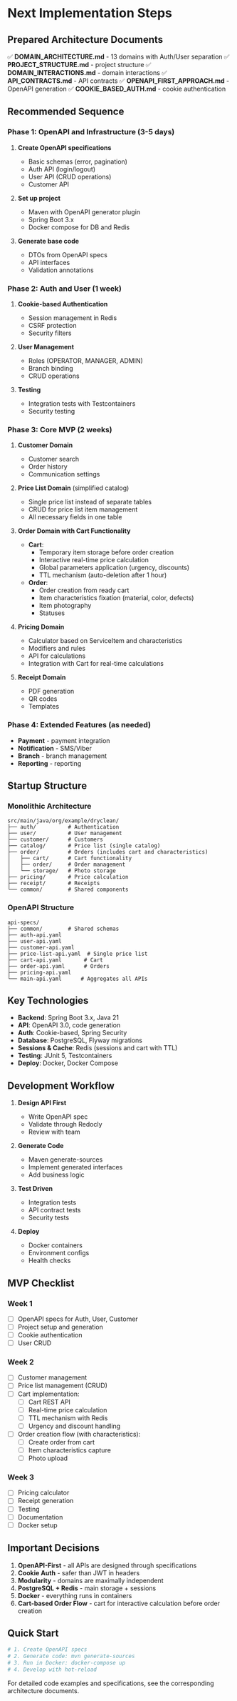 # Next Implementation Steps

## Prepared Architecture Documents

✅ **DOMAIN_ARCHITECTURE.md** - 13 domains with Auth/User separation
✅ **PROJECT_STRUCTURE.md** - project structure
✅ **DOMAIN_INTERACTIONS.md** - domain interactions
✅ **API_CONTRACTS.md** - API contracts
✅ **OPENAPI_FIRST_APPROACH.md** - OpenAPI generation
✅ **COOKIE_BASED_AUTH.md** - cookie authentication

## Recommended Sequence

### Phase 1: OpenAPI and Infrastructure (3-5 days)

1. **Create OpenAPI specifications**
   - Basic schemas (error, pagination)
   - Auth API (login/logout)
   - User API (CRUD operations)
   - Customer API

2. **Set up project**
   - Maven with OpenAPI generator plugin
   - Spring Boot 3.x
   - Docker compose for DB and Redis

3. **Generate base code**
   - DTOs from OpenAPI specs
   - API interfaces
   - Validation annotations

### Phase 2: Auth and User (1 week)

1. **Cookie-based Authentication**
   - Session management in Redis
   - CSRF protection
   - Security filters

2. **User Management**
   - Roles (OPERATOR, MANAGER, ADMIN)
   - Branch binding
   - CRUD operations

3. **Testing**
   - Integration tests with Testcontainers
   - Security testing

### Phase 3: Core MVP (2 weeks)

1. **Customer Domain**
   - Customer search
   - Order history
   - Communication settings

2. **Price List Domain** (simplified catalog)
   - Single price list instead of separate tables
   - CRUD for price list item management
   - All necessary fields in one table

3. **Order Domain with Cart Functionality**
   - **Cart**:
     - Temporary item storage before order creation
     - Interactive real-time price calculation
     - Global parameters application (urgency, discounts)
     - TTL mechanism (auto-deletion after 1 hour)
   - **Order**:
     - Order creation from ready cart
     - Item characteristics fixation (material, color, defects)
     - Item photography
     - Statuses

4. **Pricing Domain**
   - Calculator based on ServiceItem and characteristics
   - Modifiers and rules
   - API for calculations
   - Integration with Cart for real-time calculations

5. **Receipt Domain**
   - PDF generation
   - QR codes
   - Templates

### Phase 4: Extended Features (as needed)

- **Payment** - payment integration
- **Notification** - SMS/Viber
- **Branch** - branch management
- **Reporting** - reporting

## Startup Structure

### Monolithic Architecture
```
src/main/java/org/example/dryclean/
├── auth/          # Authentication
├── user/          # User management  
├── customer/      # Customers
├── catalog/       # Price list (single catalog)
├── order/         # Orders (includes cart and characteristics)
│   ├── cart/      # Cart functionality
│   ├── order/     # Order management
│   └── storage/   # Photo storage
├── pricing/       # Price calculation
├── receipt/       # Receipts
└── common/        # Shared components
```

### OpenAPI Structure
```
api-specs/
├── common/        # Shared schemas
├── auth-api.yaml
├── user-api.yaml
├── customer-api.yaml
├── price-list-api.yaml  # Single price list
├── cart-api.yaml       # Cart
├── order-api.yaml      # Orders
├── pricing-api.yaml
└── main-api.yaml      # Aggregates all APIs
```

## Key Technologies

- **Backend**: Spring Boot 3.x, Java 21
- **API**: OpenAPI 3.0, code generation
- **Auth**: Cookie-based, Spring Security
- **Database**: PostgreSQL, Flyway migrations
- **Sessions & Cache**: Redis (sessions and cart with TTL)
- **Testing**: JUnit 5, Testcontainers
- **Deploy**: Docker, Docker Compose

## Development Workflow

1. **Design API First**
   - Write OpenAPI spec
   - Validate through Redocly
   - Review with team

2. **Generate Code**
   - Maven generate-sources
   - Implement generated interfaces
   - Add business logic

3. **Test Driven**
   - Integration tests
   - API contract tests
   - Security tests

4. **Deploy**
   - Docker containers
   - Environment configs
   - Health checks

## MVP Checklist

### Week 1
- [ ] OpenAPI specs for Auth, User, Customer
- [ ] Project setup and generation
- [ ] Cookie authentication
- [ ] User CRUD

### Week 2
- [ ] Customer management
- [ ] Price list management (CRUD)
- [ ] Cart implementation:
  - [ ] Cart REST API
  - [ ] Real-time price calculation
  - [ ] TTL mechanism with Redis
  - [ ] Urgency and discount handling
- [ ] Order creation flow (with characteristics):
  - [ ] Create order from cart
  - [ ] Item characteristics capture
  - [ ] Photo upload

### Week 3
- [ ] Pricing calculator
- [ ] Receipt generation
- [ ] Testing
- [ ] Documentation
- [ ] Docker setup

## Important Decisions

1. **OpenAPI-First** - all APIs are designed through specifications
2. **Cookie Auth** - safer than JWT in headers
3. **Modularity** - domains are maximally independent
4. **PostgreSQL + Redis** - main storage + sessions
5. **Docker** - everything runs in containers
6. **Cart-based Order Flow** - cart for interactive calculation before order creation

## Quick Start

```bash
# 1. Create OpenAPI specs
# 2. Generate code: mvn generate-sources
# 3. Run in Docker: docker-compose up
# 4. Develop with hot-reload
```

For detailed code examples and specifications, see the corresponding architecture documents.